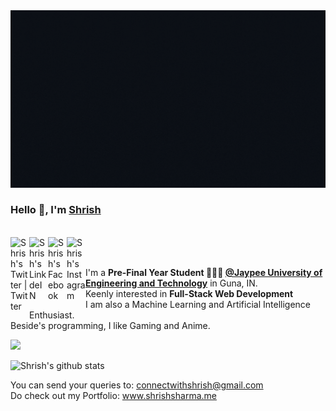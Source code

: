 <img src="https://github.com/shrish-sharma-git/shrish-sharma-git/blob/master/assets/header_git.gif" alt="Shrish Sharma Hero Image">

### Hello 👋, I'm [Shrish](https://shrishsharma.me) 

<br/>
<a href="https://twitter.com/shrish_sharma_">
  <img align="left" alt="Shrish's Twitter | Twitter" width="30px" src="https://image.flaticon.com/icons/svg/2111/2111703.svg" />
</a>
<a href="https://www.linkedin.com/in/shrish-sharma">
  <img align="left" alt="Shrish's LinkdeIN" width="30px" src="https://image.flaticon.com/icons/svg/2111/2111465.svg" />
</a>
<a href="https://www.facebook.com/shrish0608">
  <img align="left" alt="Shrish's Facebook" width="30px" src="https://image.flaticon.com/icons/svg/2111/2111342.svg" />
</a>
<a href="https://www.instagram.com/shrish_sharma_/">
  <img align="left" alt="Shrish's Instagram" width="30px" src="https://image.flaticon.com/icons/svg/2111/2111421.svg" />
</a><br /> <br />

I'm a **Pre-Final Year Student 👨🏽‍💼 [@Jaypee University of Engineering and Technology](https://www.juet.ac.in)** in Guna, IN. <br />
Keenly interested in **Full-Stack Web Development** <br />
I am also a Machine Learning and Artificial Intelligence Enthusiast. <br />
Beside's programming, I like Gaming and Anime. <br />

![](https://komarev.com/ghpvc/?username=shrish-sharma-git)

![Shrish's github stats](https://github-readme-stats.vercel.app/api?username=shrish-sharma-git&count_private=true&theme=github_dark&show_icons=true)

You can send your queries to: <connectwithshrish@gmail.com> <br/>
Do check out my Portfolio: www.shrishsharma.me 
